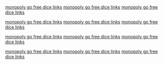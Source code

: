 <a href='https://cubecobra.com/cube/overview/b6fe40fd-319f-4d29-a05e-630f1bdc94aa'>monopoly go free dice links</a>
<a href='https://cubecobra.com/cube/overview/41ce901d-b009-40be-8c4f-5b018e8d952d'>monopoly go free dice links</a>
<a href='https://cubecobra.com/cube/overview/e11b6b10-ef17-48fc-9803-a6ce6225c639'>monopoly go free dice links</a>

<a href='https://cubecobra.com/cube/overview/fb59b62c-f5db-4520-807b-14062063952a'>monopoly go free dice links</a>
<a href='https://cubecobra.com/cube/overview/98bec4d0-4a37-4b4e-9b78-68ac9d456898'>monopoly go free dice links</a>
<a href='https://cubecobra.com/cube/overview/30b05439-7026-41d0-8d6b-3a4c0d51cf74'>monopoly go free dice links</a>

<a href='https://cubecobra.com/cube/overview/85b3bfe2-8690-4604-98d4-e59980d0f669'>monopoly go free dice links</a>
<a href='https://cubecobra.com/cube/overview/2bd1dd31-8253-48ca-976f-de9f7d1096d2'>monopoly go free dice links</a>
<a href='https://cubecobra.com/cube/overview/8a67da12-a4ff-4f19-93e5-a50e44a2e500'>monopoly go free dice links</a>


<a href='https://cubecobra.com/cube/overview/39d1cd1a-4278-4f7e-8494-5e8b16b740ec'>monopoly go free dice links</a>
<a href='https://cubecobra.com/cube/overview/a7f14312-c5d3-412c-80ae-f9e2bef996e7'>monopoly go free dice links</a>
<a href='https://cubecobra.com/cube/overview/0d74f274-d483-40b5-8f1a-99ce676eaf89'>monopoly go free dice links</a>
